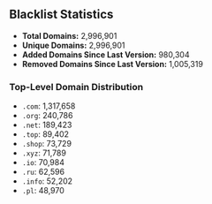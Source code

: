 ## Blacklist Statistics

- **Total Domains:** 2,996,901
- **Unique Domains:** 2,996,901
- **Added Domains Since Last Version:** 980,304
- **Removed Domains Since Last Version:** 1,005,319

### Top-Level Domain Distribution

-  `.com`: 1,317,658
-  `.org`: 240,786
-  `.net`: 189,423
-  `.top`: 89,402
-  `.shop`: 73,729
-  `.xyz`: 71,789
-  `.io`: 70,984
-  `.ru`: 62,596
-  `.info`: 52,202
-  `.pl`: 48,970
